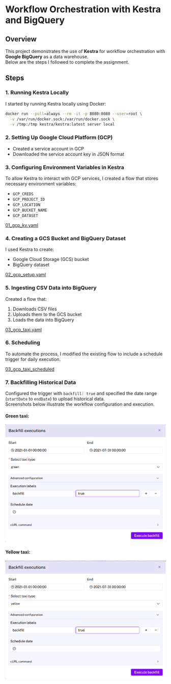 # Workflow Orchestration with Kestra and BigQuery

## Overview

This project demonstrates the use of **Kestra** for workflow orchestration with **Google BigQuery** as a data warehouse.  
Below are the steps I followed to complete the assignment.

## Steps

### 1. Running Kestra Locally

I started by running Kestra locally using Docker:

```sh
docker run --pull=always --rm -it -p 8080:8080 --user=root \
  -v /var/run/docker.sock:/var/run/docker.sock \
  -v /tmp:/tmp kestra/kestra:latest server local
```

### 2. Setting Up Google Cloud Platform (GCP)
- Created a service account in GCP
- Downloaded the service account key in JSON format

### 3. Configuring Environment Variables in Kestra
To allow Kestra to interact with GCP services, I created a flow that stores necessary environment variables:
- `GCP_CREDS`
- `GCP_PROJECT_ID`
- `GCP_LOCATION`
- `GCP_BUCKET_NAME`
- `GCP_DATASET`

[01_gcp_kv.yaml](https://github.com/VMynenko/DE-Zoomcamp-Homework-2/blob/main/flows/01_gcp_kv.yaml)

### 4. Creating a GCS Bucket and BigQuery Dataset
I used Kestra to create:
- Google Cloud Storage (GCS) bucket
- BigQuery dataset 

[02_gcp_setup.yaml](https://github.com/VMynenko/DE-Zoomcamp-Homework-2/blob/main/flows/02_gcp_setup.yaml)

### 5. Ingesting CSV Data into BigQuery
Created a flow that:
1. Downloads CSV files
2. Uploads them to the GCS bucket
3. Loads the data into BigQuery

[03_gcp_taxi.yaml](https://github.com/VMynenko/DE-Zoomcamp-Homework-2/blob/main/flows/03_gcp_taxi.yaml)

### 6. Scheduling
To automate the process, I modified the existing flow to include a schedule trigger for daily execution.

[03_gcp_taxi_scheduled](https://github.com/VMynenko/DE-Zoomcamp-Homework-2/blob/main/flows/03_gcp_taxi_scheduled)

### 7. Backfilling Historical Data
Configured the trigger with `backfill: true` and specified the date range (`startDate` to `endDate`) to upload historical data.  
Screenshots below illustrate the workflow configuration and execution.  

#### Green taxi:  
<img src="https://github.com/VMynenko/DE-Zoomcamp-Homework-2/blob/main/flows/green_backfill_2021.png" alt="green_taxi" width="600" />  

#### Yellow taxi:  
<img src="https://github.com/VMynenko/DE-Zoomcamp-Homework-2/blob/main/flows/yellow_backfill_2021.png" alt="green_taxi" width="600" />
